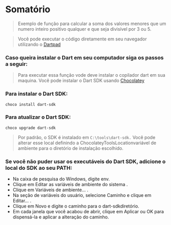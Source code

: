 # Somatório
> Exemplo de função para calcular a soma dos valores menores que um numero inteiro positivo qualquer e que seja divisível por 3 ou 5.

> Você pode executar o código diretamente em seu navegador utilizando o [Dartpad](https://dartpad.dev/?null_safety=true)

### Caso queira instalar o Dart em seu computador siga os passos a seguir:
 >Para executar essa função vode deve instalar o copilador dart em sua maquina. 
 >Você pode instalar o Dart SDK usando [Chocolatey](https://chocolatey.org/)
### Para instalar o Dart SDK:

 `choco install dart-sdk`
### Para atualizar o Dart SDK:
`choco upgrade dart-sdk`
 
>Por padrão, o SDK é instalado em `C:\tools\dart-sdk.` Você pode alterar esse local definindo a ChocolateyToolsLocationvariável de ambiente para o diretório de instalação escolhido.

### Se você não puder usar os executáveis do Dart SDK, adicione o local do SDK ao seu PATH:
* Na caixa de pesquisa do Windows, digite env.
* Clique em Editar as variáveis ​​de ambiente do sistema .
* Clique em Variáveis ​​de ambiente… .
* Na seção de variáveis ​​do usuário, selecione Caminho e clique em Editar… .
* Clique em Novo e digite o caminho para o dart-sdkdiretório.
* Em cada janela que você acabou de abrir, clique em Aplicar ou OK para dispensá-la e aplicar a alteração do caminho.






















